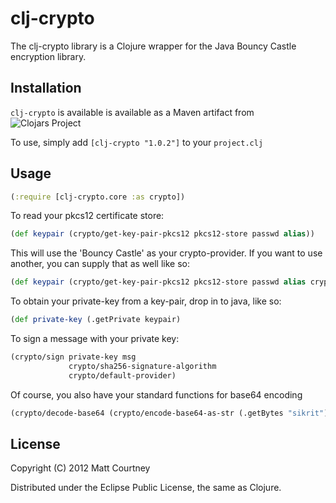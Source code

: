 # clj-crypto

The clj-crypto library is a Clojure wrapper for the Java Bouncy Castle encryption library.


## Installation
`clj-crypto` is available is available as a Maven artifact from 
![Clojars Project](https://img.shields.io/clojars/v/clj-crypto.svg)

To use, simply add
`[clj-crypto "1.0.2"]`
to your `project.clj`

## Usage

```clojure
(:require [clj-crypto.core :as crypto])
```

To read your pkcs12 certificate store:

```clojure
(def keypair (crypto/get-key-pair-pkcs12 pkcs12-store passwd alias))
```
This will use the 'Bouncy Castle' as your crypto-provider.
If you want to use another, you can supply that as well like so:

```clojure
(def keypair (crypto/get-key-pair-pkcs12 pkcs12-store passwd alias crypto/sun-provider)) ; use SunJSSE
```
To obtain your private-key from a key-pair, drop in to java, like so:

```clojure
(def private-key (.getPrivate keypair)
```

To sign a message with your private key:

```clojure
(crypto/sign private-key msg
             crypto/sha256-signature-algorithm
             crypto/default-provider)
```

Of course, you also have your standard functions for base64 encoding
```clojure
(crypto/decode-base64 (crypto/encode-base64-as-str (.getBytes "sikrit")))
```


## License

Copyright (C) 2012 Matt Courtney

Distributed under the Eclipse Public License, the same as Clojure.
